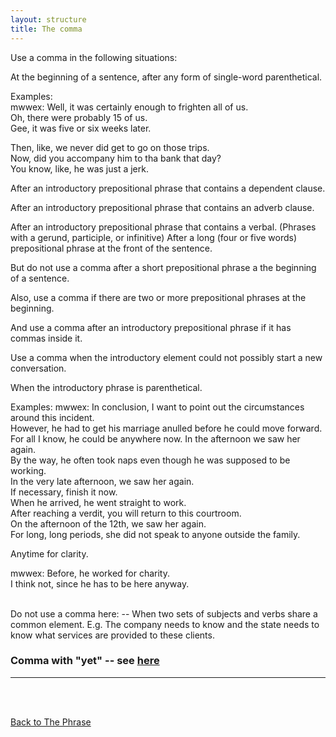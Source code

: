 ```yaml
---
layout: structure
title: The comma
---  
```


Use a comma in the following situations:  

At the beginning of a sentence, after any form of single-word parenthetical.  

Examples:  
mwwex: Well, it was certainly enough to frighten all of us.  
Oh, there were probably 15 of us.  
Gee, it was five or six weeks later.  

Then, like, we never did get to go on those trips.  
Now, did you accompany him to tha bank that day?  
You know, like, he was just a jerk.  

After an introductory prepositional phrase that contains a dependent clause.   

After an introductory prepositional phrase that contains an adverb clause.  

After an introductory prepositional phrase that contains a verbal.  (Phrases with a gerund, participle, or infinitive)
After a long (four or five words)  prepositional phrase at the front of the sentence.  

But do not use a comma after a short prepositional phrase a the beginning of a sentence.  

Also, use a comma if there are two or more prepositional phrases at the beginning.  

And use a comma after an introductory prepositional phrase if it has commas inside it.  

Use a comma when the introductory element could not possibly start a new conversation.  

When the introductory phrase is parenthetical.  

Examples:
mwwex: 
In conclusion, I want to point out the circumstances around this incident.  
However, he had to get his marriage anulled before he could move forward.  
For all I know, he could be anywhere now.
In the afternoon we saw her again.  
By the way, he often took naps even though he was supposed to be working.  
In the very late afternoon, we saw her again.  
If necessary, finish it now.  
When he arrived, he went straight to work.  
After reaching a verdit, you will return to this courtroom.   
On the afternoon of the 12th, we saw her again.  
For long, long periods, she did not speak to anyone outside the family.  

Anytime for clarity.  

mwwex: Before, he worked for charity.  
I think not, since he has to be here anyway.  

<br/>
Do not use a comma here:
-- When two sets of subjects and verbs share a common element.
E.g. The company needs to know and the state needs to know what services are provided to these clients.

<br/>  

### Comma with "yet" -- see [here]({{site.baseurl}}/structures/conjunctive-adverb/#comma-before-yet)  

---

<br/>
<br/>

[Back to The Phrase]({{site.baseurl}}/structures/the-phrase)
